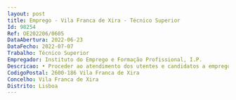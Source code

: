 ```yaml
--- 
layout: post
title: Emprego - Vila Franca de Xira - Técnico Superior
Id: 98254
Ref: OE202206/0605
DataAbertura: 2022-06-23
DataFecho: 2022-07-07
Trabalho: Técnico Superior
Empregador: Instituto do Emprego e Formação Profissional, I.P.
Descricao: • Proceder ao atendimento dos utentes e candidatos a emprego, incluindo as atividades de backoffice • Desenvolver, junto dos utentes e candidatos a emprego, intervenções técnicas no âmbito da colocação e reabilitação, bem como as decorrentes do Plano Pessoal de Emprego tendentes à integração nos programas e medidas de emprego • Proceder ao atendimento das entidades empregadoras, incluindo as atividades de backoffice • Realizar as atividades conducentes ao desenvolvimento e promoção do emprego, potenciando a captação de ofertas de emprego junto das entidades empregadoras e mobilizando os atores locais relevantes para colaborarem na resposta às necessidades em matéria de emprego.• Proceder à instrução, análise e acompanhamento de candidaturas no âmbito das medidas ativas de emprego, nomeadamente dos Programas de Estágios, Apoios à Contratação, Criação do Próprio Emprego e Contrato Emprego Inserção • Efetuar o atendimento de entidades e utentes integrados nas medidas ativas de Emprego • Realizar visitas às entidades para proceder ao acompanhamento dos projetos desenvolvidos no âmbito das medidas ativas de emprego.
CodigoPostal: 2600-186 Vila Franca de Xira
Concelho: Vila Franca de Xira
Distrito: Lisboa
--- 
```

